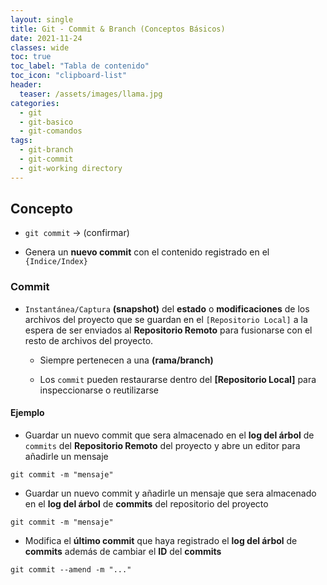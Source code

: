 ```yaml
---
layout: single
title: Git - Commit & Branch (Conceptos Básicos)
date: 2021-11-24
classes: wide
toc: true
toc_label: "Tabla de contenido"
toc_icon: "clipboard-list"
header:
  teaser: /assets/images/llama.jpg
categories:
  - git
  - git-basico
  - git-comandos
tags:
  - git-branch
  - git-commit
  - git-working directory
---
```


## Concepto

* ``git commit`` → (confirmar)

* Genera un **nuevo commit** con el contenido registrado en el ``{Indice/Index}``

### Commit

* ``Instantánea/Captura`` **(snapshot)** del **estado** o **modificaciones** de los archivos del proyecto que se guardan en el ``[Repositorio Local]`` a la espera de ser enviados al **Repositorio Remoto** para fusionarse con el resto de archivos del proyecto.

  * Siempre pertenecen a una **(rama/branch)**
  
  * Los ``commit`` pueden restaurarse dentro del **[Repositorio Local]** para inspeccionarse o reutilizarse

#### Ejemplo

* Guardar un nuevo commit que sera almacenado en el **log del árbol** de ``commits`` del **Repositorio Remoto** del proyecto y abre un editor para añadirle un mensaje

``git commit -m "mensaje"``

* Guardar un nuevo commit y añadirle un mensaje que sera almacenado en el **log del árbol** de **commits** del repositorio del proyecto

``git commit -m "mensaje"``

* Modifica el **último commit** que haya registrado el **log del árbol** de **commits** además de cambiar el **ID** del **commits**

``git commit --amend -m "..."``
